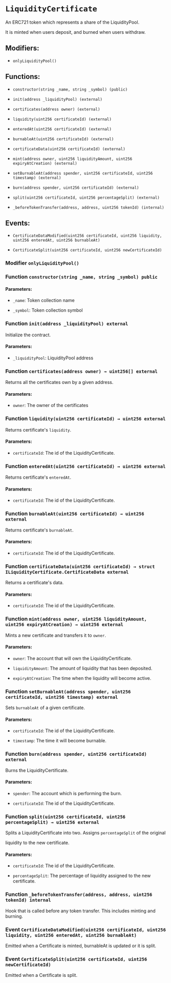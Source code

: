 # `LiquidityCertificate`

An ERC721 token which represents a share of the LiquidityPool.

It is minted when users deposit, and burned when users withdraw.

## Modifiers:

- `onlyLiquidityPool()`

## Functions:

- `constructor(string _name, string _symbol) (public)`

- `init(address _liquidityPool) (external)`

- `certificates(address owner) (external)`

- `liquidity(uint256 certificateId) (external)`

- `enteredAt(uint256 certificateId) (external)`

- `burnableAt(uint256 certificateId) (external)`

- `certificateData(uint256 certificateId) (external)`

- `mint(address owner, uint256 liquidityAmount, uint256 expiryAtCreation) (external)`

- `setBurnableAt(address spender, uint256 certificateId, uint256 timestamp) (external)`

- `burn(address spender, uint256 certificateId) (external)`

- `split(uint256 certificateId, uint256 percentageSplit) (external)`

- `_beforeTokenTransfer(address, address, uint256 tokenId) (internal)`

## Events:

- `CertificateDataModified(uint256 certificateId, uint256 liquidity, uint256 enteredAt, uint256 burnableAt)`

- `CertificateSplit(uint256 certificateId, uint256 newCertificateId)`

### Modifier `onlyLiquidityPool()`

### Function `constructor(string _name, string _symbol) public`

#### Parameters:

- `_name`: Token collection name

- `_symbol`: Token collection symbol

### Function `init(address _liquidityPool) external`

Initialize the contract.

#### Parameters:

- `_liquidityPool`: LiquidityPool address

### Function `certificates(address owner) → uint256[] external`

Returns all the certificates own by a given address.

#### Parameters:

- `owner`: The owner of the certificates

### Function `liquidity(uint256 certificateId) → uint256 external`

Returns certificate's `liquidity`.

#### Parameters:

- `certificateId`: The id of the LiquidityCertificate.

### Function `enteredAt(uint256 certificateId) → uint256 external`

Returns certificate's `enteredAt`.

#### Parameters:

- `certificateId`: The id of the LiquidityCertificate.

### Function `burnableAt(uint256 certificateId) → uint256 external`

Returns certificate's `burnableAt`.

#### Parameters:

- `certificateId`: The id of the LiquidityCertificate.

### Function `certificateData(uint256 certificateId) → struct ILiquidityCertificate.CertificateData external`

Returns a certificate's data.

#### Parameters:

- `certificateId`: The id of the LiquidityCertificate.

### Function `mint(address owner, uint256 liquidityAmount, uint256 expiryAtCreation) → uint256 external`

Mints a new certificate and transfers it to `owner`.

#### Parameters:

- `owner`: The account that will own the LiquidityCertificate.

- `liquidityAmount`: The amount of liquidity that has been deposited.

- `expiryAtCreation`: The time when the liquidity will become active.

### Function `setBurnableAt(address spender, uint256 certificateId, uint256 timestamp) external`

Sets `burnableAt` of a given certificate.

#### Parameters:

- `certificateId`: The id of the LiquidityCertificate.

- `timestamp`: The time it will become burnable.

### Function `burn(address spender, uint256 certificateId) external`

Burns the LiquidityCertificate.

#### Parameters:

- `spender`: The account which is performing the burn.

- `certificateId`: The id of the LiquidityCertificate.

### Function `split(uint256 certificateId, uint256 percentageSplit) → uint256 external`

Splits a LiquidityCertificate into two. Assigns `percentageSplit` of the original

liquidity to the new certificate.

#### Parameters:

- `certificateId`: The id of the LiquidityCertificate.

- `percentageSplit`: The percentage of liquidity assigned to the new certificate.

### Function `_beforeTokenTransfer(address, address, uint256 tokenId) internal`

Hook that is called before any token transfer. This includes minting and burning.

### Event `CertificateDataModified(uint256 certificateId, uint256 liquidity, uint256 enteredAt, uint256 burnableAt)`

Emitted when a Certificate is minted, burnableAt is updated or it is split.

### Event `CertificateSplit(uint256 certificateId, uint256 newCertificateId)`

Emitted when a Certificate is split.
